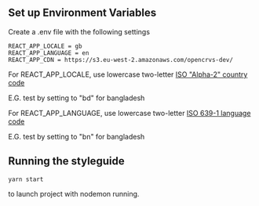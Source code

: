## Set up Environment Variables

Create a .env file with the following settings

```
REACT_APP_LOCALE = gb
REACT_APP_LANGUAGE = en
REACT_APP_CDN = https://s3.eu-west-2.amazonaws.com/opencrvs-dev/
```

For REACT_APP_LOCALE, use lowercase two-letter [ISO "Alpha-2" country code](https://en.wikipedia.org/wiki/ISO_3166-1_alpha-2)

E.G. test by setting to "bd" for bangladesh

For REACT_APP_LANGUAGE, use lowercase two-letter [ISO 639-1 language code](https://en.wikipedia.org/wiki/List_of_ISO_639-1_codes)

E.G. test by setting to "bn" for bangladesh

## Running the styleguide 

```
yarn start
```

to launch project with nodemon running.

